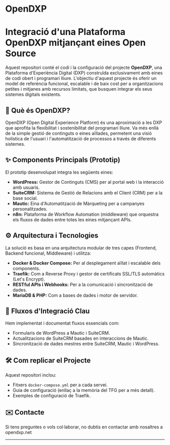 # OpenDXP
# Integració d'una Plataforma OpenDXP mitjançant eines Open Source

Aquest repositori conté el codi i la configuració del projecte **OpenDXP**, una Plataforma d'Experiència Digital (DXP) construïda exclusivament amb eines de codi obert i programari lliure. L'objectiu d'aquest projecte és oferir un model de referència funcional, escalable i de baix cost per a organitzacions petites i mitjanes amb recursos limitats, que busquen integrar els seus sistemes digitals existents.

## 🚀 Què és OpenDXP?

OpenDXP (Open Digital Experience Platform) és una aproximació a les DXP que aprofita la flexibilitat i sostenibilitat del programari lliure. Va més enllà de la simple gestió de continguts o eines aïllades, permetent una visió holística de l'usuari i l'automatització de processos a través de diferents sistemes.

## ✨ Components Principals (Prototip)

El prototip desenvolupat integra les següents eines:

* **WordPress:** Gestor de Continguts (CMS) per al portal web i la interacció amb usuaris.
* **SuiteCRM:** Sistema de Gestió de Relacions amb el Client (CRM) per a la base social.
* **Mautic:** Eina d'Automatització de Màrqueting per a campanyes personalitzades.
* **n8n:** Plataforma de Workflow Automation (middleware) que orquestra els fluxos de dades entre totes les eines mitjançant APIs.

## ⚙️ Arquitectura i Tecnologies

La solució es basa en una arquitectura modular de tres capes (Frontend, Backend funcional, Middleware) i utilitza:

* **Docker & Docker Compose:** Per al desplegament aïllat i escalable dels components.
* **Traefik:** Com a Reverse Proxy i gestor de certificats SSL/TLS automàtics (Let's Encrypt).
* **RESTful APIs i Webhooks:** Per a la comunicació i sincronització de dades.
* **MariaDB & PHP:** Com a bases de dades i motor de servidor.

## 🔗 Fluxos d'Integració Clau

Hem implementat i documentat fluxos essencials com:

* Formularis de WordPress a Mautic i SuiteCRM.
* Actualitzacions de SuiteCRM basades en interaccions de Mautic.
* Sincronització de dades mestres entre SuiteCRM, Mautic i WordPress.

## 🛠️ Com replicar el Projecte

Aquest repositori inclou:

* Fitxers `docker-compose.yml` per a cada servei.
* Guia de configuració (enllaç a la memòria del TFG per a més detall).
* Exemples de configuració de Traefik.


## ✉️ Contacte

Si tens preguntes o vols col·laborar, no dubtis en contactar amb nosaltres a opendxp.net

---
